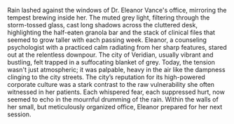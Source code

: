 Rain lashed against the windows of Dr. Eleanor Vance's office, mirroring the tempest brewing inside her.  The muted grey light, filtering through the storm-tossed glass, cast long shadows across the cluttered desk, highlighting the half-eaten granola bar and the stack of clinical files that seemed to grow taller with each passing week.  Eleanor, a counseling psychologist with a practiced calm radiating from her sharp features, stared out at the relentless downpour.  The city of Veridian, usually vibrant and bustling, felt trapped in a suffocating blanket of grey.  Today, the tension wasn't just atmospheric; it was palpable, heavy in the air like the dampness clinging to the city streets.  The city’s reputation for its high-powered corporate culture was a stark contrast to the raw vulnerability she often witnessed in her patients. Each whispered fear, each suppressed hurt, now seemed to echo in the mournful drumming of the rain.  Within the walls of her small, but meticulously organized office, Eleanor prepared for her next session.
